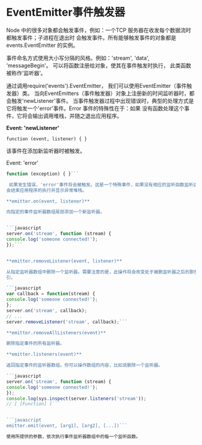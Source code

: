 # EventEmitter事件触发器
Node 中的很多对象都会触发事件，例如：一个TCP 服务器在收发每个数据流时都触发事件；子进程在退出时
会触发事件。所有能够触发事件的对象都是events.EventEmitter 的实例。


事件命名方式使用大小写分隔的风格。例如：'stream', 'data', 'messageBegin'。
可以将函数注册给对象，使其在事件触发时执行， 此类函数被称作‘监听器‘。

通过调用require('events').EventEmitter， 我们可以使用EventEmitter（事件触发器）类。
当向EventEmitters（事件触发器）对象上注册新的时间监听器时，都会触发'newListener'事件。
当事件触发器过程中出现错误时，典型的处理方式是它将触发一个'error'事件。Error 事件的特殊性在于：如果
没有函数处理这个事件，它将会输出调用堆栈，并随之退出应用程序。


**Event: 'newListener'**


    function (event, listener) { }


该事件在添加新监听器时被触发。


Event: 'error'


```javascript
function (exception) { }```

 如果发生错误，'error'事件将会被触发。这是一个特殊事件，如果没有相应的监听函数监听这个事件， node 将
会结束应用程序的执行并显示异常堆栈。

**emitter.on(event, listener)**

向指定的事件监听器数组尾部添加一个新监听器。


```javascript
server.on('stream', function (stream) {
console.log('someone connected!');
});```


**emitter.removeListener(event, listener)**

从指定监听器数组中删除一个监听器。需要注意的是，此操作将会改变处于被删监听器之后的那些监听器的索
引。

```javascript
var callback = function(stream) {
console.log('someone connected!');
};
server.on('stream', callback);
// ...
server.removeListener('stream', callback);```

**emitter.removeAllListeners(event)**

删除指定事件的所有监听器。

**emitter.listeners(event)**

返回指定事件的监听器数组。你可以操作数组的内容，比如说删除一个监听器。

```javascript
server.on('stream', function (stream) {
console.log('someone connected!');
});
console.log(sys.inspect(server.listeners('stream'));
// [ [Function] ]```


```javascript
emitter.emit(event, [arg1], [arg2], [...])```

使用所提供的参数，依次执行事件监听器数组中的每一个监听函数。


